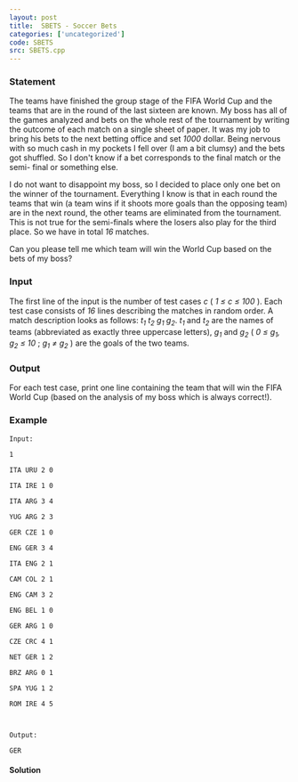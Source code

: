 ```yaml
---
layout: post
title:  SBETS - Soccer Bets
categories: ['uncategorized']
code: SBETS
src: SBETS.cpp
---
```


### **Statement**

The teams have finished the group stage of the FIFA World Cup and the teams
that are in the round of the last sixteen are known. My boss has all of the
games analyzed and bets on the whole rest of the tournament by writing the
outcome of each match on a single sheet of paper. It was my job to bring his
bets to the next betting office and set _1000_ dollar. Being nervous with so
much cash in my pockets I fell over (I am a bit clumsy) and the bets got
shuffled. So I don't know if a bet corresponds to the final match or the semi-
final or something else.

I do not want to disappoint my boss, so I decided to place only one bet on the
winner of the tournament. Everything I know is that in each round the teams
that win (a team wins if it shoots more goals than the opposing team) are in
the next round, the other teams are eliminated from the tournament. This is
not true for the semi-finals where the losers also play for the third place.
So we have in total _16_ matches.

Can you please tell me which team will win the World Cup based on the bets of
my boss?

### Input

The first line of the input is the number of test cases _c_ ( _1 ≤ c ≤ 100_ ).
Each test case consists of _16_ lines describing the matches in random order.
A match description looks as follows: _t<sub>1</sub>_ _t<sub>2</sub>_
_g<sub>1</sub>_ _g<sub>2</sub>_. _t<sub>1</sub>_ and
_t<sub>2</sub>_ are the names of teams (abbreviated as exactly three
uppercase letters), _g<sub>1</sub>_ and _g<sub>2</sub>_ ( _0 ≤
g<sub>1</sub>, g<sub>2</sub> ≤ 10_ ; _g<sub>1</sub> ≠
g<sub>2</sub>_ ) are the goals of the two teams.

### Output

For each test case, print one line containing the team that will win the FIFA
World Cup (based on the analysis of my boss which is always correct!).

### Example

    
    
    Input:
    1
    ITA URU 2 0
    ITA IRE 1 0
    ITA ARG 3 4
    YUG ARG 2 3
    GER CZE 1 0
    ENG GER 3 4
    ITA ENG 2 1
    CAM COL 2 1
    ENG CAM 3 2
    ENG BEL 1 0
    GER ARG 1 0
    CZE CRC 4 1
    NET GER 1 2
    BRZ ARG 0 1
    SPA YUG 1 2
    ROM IRE 4 5
    
    Output:
    GER
    



#### **Solution**



